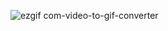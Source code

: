 ![ezgif com-video-to-gif-converter](https://github.com/Minsun91/tikkle/assets/92393851/f8182f52-18b9-4ee4-a91f-23441101939f)
